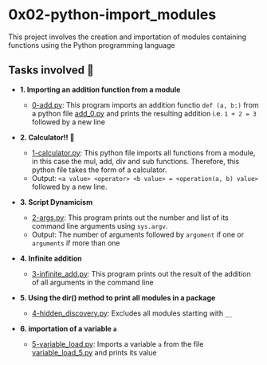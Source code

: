# 0x02-python-import_modules

This project involves the creation and importation of modules containing functions using the Python programming language

## Tasks involved :page_with_curl:

* **1. Importing an addition function from a module**
    * [0-add.py](./0-add.py): This program imports an addition functio `def (a, b:)` from a python file [add_0.py](./add_0.py) and prints the resulting addition i.e. `1 + 2 = 3` followed by a new line

* **2. Calculator!! :triangular_ruler:**    
    * [1-calculator.py](./1-calculator.py): This python file imports all functions from a module, in this case the mul, add, div and sub functions. Therefore, this python file takes the form of a calculator.
    * Output: `<a value> <operator> <b value> = <operation(a, b) value>` followed by a new line.

* **3. Script Dynamicism**
    * [2-args.py](./2-args.py): This program prints out the number and list of its command line arguments using `sys.argv`. 
    * Output: The number of arguments followed by `argument` if one or `arguments` if more than one

* **4. Infinite addition**
    * [3-infinite_add.py](./3-infinite_add.py): This program prints out the result of the addition of all arguments in the command line

* **5. Using the dir() method to print all modules in a package**
   * [4-hidden_discovery.py](./4-hidden_discovery.py): Excludes all modules starting with `__`

* **6. importation of a variable `a`**
   * [5-variable_load.py](./5-variable_load.py): Imports a variable `a` from the file [variable_load_5.py](./variable_load_5.py) and prints its value
